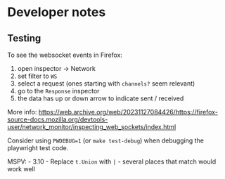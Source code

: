 # Developer notes

## Testing

To see the websocket events in Firefox:

1. open inspector -> Network
2. set filter to `WS`
3. select a request (ones starting with `channels?` seem relevant)
4. go to the `Response` inspector
5. the data has up or down arrow to indicate sent / received

More info: <https://web.archive.org/web/20231127084426/https://firefox-source-docs.mozilla.org/devtools-user/network_monitor/inspecting_web_sockets/index.html>

Consider using `PWDEBUG=1` (or `make test-debug`) when debugging the playwright
test code.

MSPV:
    - 3.10
        - Replace `t.Union` with `|`
        - several places that match would work well
